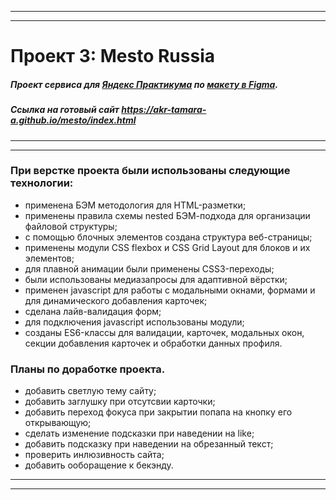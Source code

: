 ***
***

# Проект 3: Mesto Russia
##### Проект сервиса для [Яндекс Практикума](https://praktikum.yandex.ru/) по [макету в Figma](https://www.figma.com/file/StZjf8HnoeLdiXS7dYrLAh/JavaScript.-Sprint-4).

##### Ссылка на готовый сайт https://akr-tamara-a.github.io/mesto/index.html

***
***

### При верстке проекта были использованы следующие технологии:

* применена БЭМ методология для HTML-разметки;
* применены правила схемы nested БЭМ-подхода для организации файловой структуры;
* с помощью блочных элементов создана структура веб-страницы;
* применены модули CSS flexbox и CSS Grid Layout для блоков и их элементов;
* для плавной анимации были применены CSS3-переходы;
* были использованы медиазапросы для адаптивной вёрстки;
* применен javascript для работы с модальными окнами, формами и для динамического добавления карточек;
* сделана лайв-валидация форм;
* для подключения javascript использованы модули;
* созданы ES6-классы для валидации, карточек, модальных окон, секции добавления карточек и обработки данных профиля.

### Планы по доработке проекта.

* добавить светлую тему сайту;
* добавить заглушку при отсутсвии карточки;
* добавить переход фокуса при закрытии попапа на кнопку его открывающую;
* сделать изменение подсказки при наведении на like;
* добавить подсказку при наведении на обрезанный текст;
* проверить инлюзивность сайта;
* добавить ооборащение к бекэнду.

***
***

